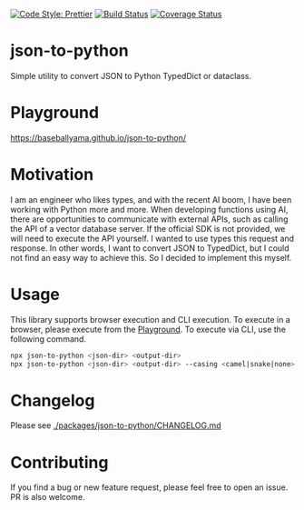 [![Code Style: Prettier](https://img.shields.io/badge/code_style-prettier-ff69b4.svg)](https://github.com/prettier/prettier)
[![Build Status](https://github.com/baseballyama/json-to-python/workflows/CI/badge.svg?branch=main)](https://github.com/baseballyama/json-to-python/actions?query=workflow:ci)
[![Coverage Status](https://coveralls.io/repos/github/baseballyama/json-to-python/badge.svg?branch=main)](https://coveralls.io/github/baseballyama/json-to-python?branch=main)

# json-to-python

Simple utility to convert JSON to Python TypedDict or dataclass.

# Playground

https://baseballyama.github.io/json-to-python/

# Motivation

I am an engineer who likes types, and with the recent AI boom, I have been working with Python more and more.
When developing functions using AI, there are opportunities to communicate with external APIs, such as calling the API of a vector database server.
If the official SDK is not provided, we will need to execute the API yourself. I wanted to use types this request and response.
In other words, I want to convert JSON to TypedDict, but I could not find an easy way to achieve this. So I decided to implement this myself.

# Usage

This library supports browser execution and CLI execution.
To execute in a browser, please execute from the [Playground](https://baseballyama.github.io/json-to-python/).
To execute via CLI, use the following command.

```sh
npx json-to-python <json-dir> <output-dir>
npx json-to-python <json-dir> <output-dir> --casing <camel|snake|none> --generate <typeddict|dataclass>
```

# Changelog

Please see [./packages/json-to-python/CHANGELOG.md](./packages/json-to-python/CHANGELOG.md)

# Contributing

If you find a bug or new feature request, please feel free to open an issue. PR is also welcome.
